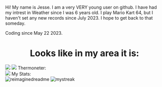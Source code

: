 
Hi! My name is Jesse. I am a very VERY young user on github. I have had my intrest in Weather since I was 6 years old. I play Mario Kart 64, but I haven't set any new records since July 2023. I hope to get back to that someday. 

Coding since May 22 2023.

<center><h1>Looks like in my area it is:</h1></center>
<a href="https://app.weathercloud.net/d3641315345"><img src="https://app.weathercloud.net/device/sticker/3641315345"></a>
<a href="https://app.weathercloud.net/d3641315345"><img src="https://app.weathercloud.net/device/sticker/1170694815"></a>
Thermoneter:
<div class="thermometer"><img src="https://dinoswxreport.altervista.org/wp-content/thermometer.php" style="max-width: 100%;background-color: white;></img>

  <center><h2>Looks like I havent seen any Mario Kart Records Recently...</h2></center>

<h3>I have not been setting any new Mario Kart Records in a while, becuase I am currently writing Python and PHP and JavaScript. I will hopefully get back to that someday.</h3>

I luv Yoshi!!!

Still learning the basics of coding. My dream, to be meteoroligist someday.
<h3>I have been coding for <b>Less than 1 Year</b></h3>
<div align="center">
  My Stats:
</div>
<img src="https://myreadme.vercel.app/api/embed/JesseWx2011?panels=userstatistics,toprepositories,toplanguages,commitgraph" alt="reimaginedreadme" />
<img src="https://github-readme-streak-stats.herokuapp.com/?user=JesseWx2011&theme=tokyonight" alt="mystreak"/>
